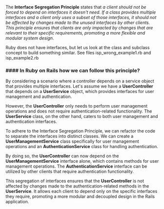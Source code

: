 The **Interface Segregation Principle** states that *a client should not be forced to depend on interfaces it doesn't need. If a class provides multiple interfaces and a client only uses a subset of those interfaces, it should not be affected by changes made to the unused interfaces by other clients. This principle ensures that clients are only impacted by changes that are relevant to their specific requirements, promoting a more flexible and modular system design*.

Ruby does not have interfaces, but let us look at the class and subclass concept to build something similar. See files isp_wrong_example1.rb and isp_example2.rb

### #### In Ruby on Rails how we can follow this principle?

By considering a scenario where a controller depends on a service object that provides multiple interfaces.
Let's assume we have a **UserController** that depends on a **UserService** object, which provides interfaces for user management and authentication.

However, the **UserController** only needs to perform user management operations and does not require authentication-related functionality.
The **UserService** class, on the other hand, caters to both user management and authentication interfaces.

To adhere to the Interface Segregation Principle, we can refactor the code to separate the interfaces into distinct classes. We can create a **UserManagementService** class specifically for user management operations and an **AuthenticationService** class for handling authentication.

By doing so, the **UserController** can now depend on the **UserManagementService** interface alone, which contains methods for user management operations. The **AuthenticationService** interface can be utilized by other clients that require authentication functionality.

This segregation of interfaces ensures that the **UserController** is not affected by changes made to the authentication-related methods in the **UserService**.
It allows each client to depend only on the specific interfaces they require, promoting a more modular and decoupled design in the Rails application.
